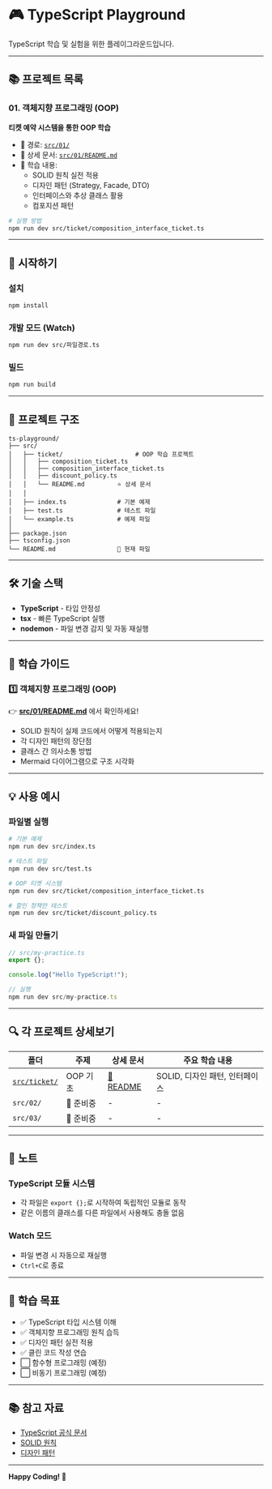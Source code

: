 # 🎮 TypeScript Playground

TypeScript 학습 및 실험을 위한 플레이그라운드입니다.

---

## 📚 프로젝트 목록

### 01. 객체지향 프로그래밍 (OOP)
**티켓 예약 시스템을 통한 OOP 학습**

- 📂 경로: [`src/01/`](./src/ticket/)
- 📖 상세 문서: [`src/01/README.md`](./src/ticket/README.md)
- 🎯 학습 내용:
  - SOLID 원칙 실전 적용
  - 디자인 패턴 (Strategy, Facade, DTO)
  - 인터페이스와 추상 클래스 활용
  - 컴포지션 패턴

```bash
# 실행 방법
npm run dev src/ticket/composition_interface_ticket.ts
```

---

## 🚀 시작하기

### 설치
```bash
npm install
```

### 개발 모드 (Watch)
```bash
npm run dev src/파일경로.ts
```

### 빌드
```bash
npm run build
```

---

## 📁 프로젝트 구조

```
ts-playground/
├── src/
│   ├── ticket/                    # OOP 학습 프로젝트
│   │   ├── composition_ticket.ts
│   │   ├── composition_interface_ticket.ts
│   │   ├── discount_policy.ts
│   │   └── README.md         ⭐ 상세 문서
│   │
│   ├── index.ts              # 기본 예제
│   ├── test.ts               # 테스트 파일
│   └── example.ts            # 예제 파일
│
├── package.json
├── tsconfig.json
└── README.md                 📍 현재 파일
```

---

## 🛠️ 기술 스택

- **TypeScript** - 타입 안정성
- **tsx** - 빠른 TypeScript 실행
- **nodemon** - 파일 변경 감지 및 자동 재실행

---

## 📖 학습 가이드

### 1️⃣ 객체지향 프로그래밍 (OOP)
👉 **[src/01/README.md](./src/ticket/README.md)** 에서 확인하세요!

- SOLID 원칙이 실제 코드에서 어떻게 적용되는지
- 각 디자인 패턴의 장단점
- 클래스 간 의사소통 방법
- Mermaid 다이어그램으로 구조 시각화

---

## 💡 사용 예시

### 파일별 실행
```bash
# 기본 예제
npm run dev src/index.ts

# 테스트 파일
npm run dev src/test.ts

# OOP 티켓 시스템
npm run dev src/ticket/composition_interface_ticket.ts

# 할인 정책만 테스트
npm run dev src/ticket/discount_policy.ts
```

### 새 파일 만들기
```typescript
// src/my-practice.ts
export {};

console.log("Hello TypeScript!");

// 실행
npm run dev src/my-practice.ts
```

---

## 🔍 각 프로젝트 상세보기

| 폴더 | 주제 | 상세 문서 | 주요 학습 내용 |
|------|------|-----------|----------------|
| [`src/ticket/`](./src/ticket/) | OOP 기초 | [📖 README](./src/ticket/README.md) | SOLID, 디자인 패턴, 인터페이스 |
| `src/02/` | 🚧 준비중 | - | - |
| `src/03/` | 🚧 준비중 | - | - |

---

## 📝 노트

### TypeScript 모듈 시스템
- 각 파일은 `export {};`로 시작하여 독립적인 모듈로 동작
- 같은 이름의 클래스를 다른 파일에서 사용해도 충돌 없음

### Watch 모드
- 파일 변경 시 자동으로 재실행
- `Ctrl+C`로 종료

---

## 🎯 학습 목표

- ✅ TypeScript 타입 시스템 이해
- ✅ 객체지향 프로그래밍 원칙 습득
- ✅ 디자인 패턴 실전 적용
- ✅ 클린 코드 작성 연습
- ⬜ 함수형 프로그래밍 (예정)
- ⬜ 비동기 프로그래밍 (예정)

---

## 📚 참고 자료

- [TypeScript 공식 문서](https://www.typescriptlang.org/docs/)
- [SOLID 원칙](https://en.wikipedia.org/wiki/SOLID)
- [디자인 패턴](https://refactoring.guru/design-patterns)

---

**Happy Coding! 🚀**
